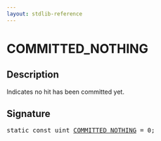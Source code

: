 ```yaml
---
layout: stdlib-reference
---
```


# COMMITTED_NOTHING

## Description

Indicates no hit has been committed yet.


## Signature
<pre>
<span class='code_keyword'>static</span> <span class='code_keyword'>const</span> <span class="code_keyword">uint</span> <a href=".html" class="code_var">COMMITTED_NOTHING</a> = 0;
</pre>

